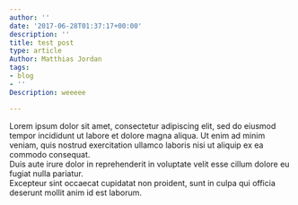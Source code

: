 ```yaml
---
author: ''
date: '2017-06-28T01:37:17+00:00'
description: ''
title: test post
type: article
Author: Matthias Jordan
tags:
- blog
- ''
Description: weeeee

---
```

<span>Lorem ipsum dolor sit amet, consectetur adipiscing elit, sed do eiusmod tempor incididunt ut labore et dolore magna aliqua. Ut enim ad minim veniam, quis nostrud exercitation ullamco laboris nisi ut aliquip ex ea commodo consequat.</span>
<br>
<span>Duis aute irure dolor in reprehenderit in voluptate velit esse cillum dolore eu fugiat nulla pariatur.</span>
<br>
<span>Excepteur sint occaecat cupidatat non proident, sunt in culpa qui officia deserunt mollit anim id est laborum.</span>